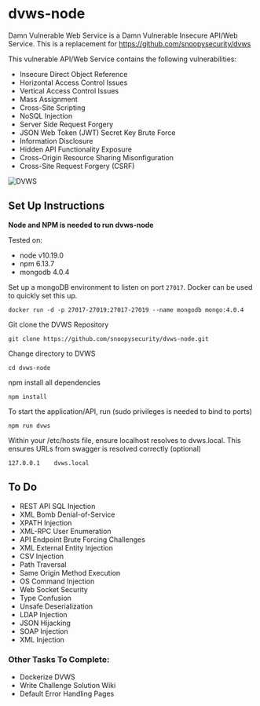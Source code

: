 # dvws-node
Damn Vulnerable Web Service is a Damn Vulnerable Insecure API/Web Service. This is a replacement for https://github.com/snoopysecurity/dvws


This vulnerable API/Web Service contains the following vulnerabilities:

* Insecure Direct Object Reference
* Horizontal Access Control Issues
* Vertical Access Control Issues
* Mass Assignment
* Cross-Site Scripting 
* NoSQL Injection
* Server Side Request Forgery
* JSON Web Token (JWT) Secret Key Brute Force
* Information Disclosure
* Hidden API Functionality Exposure
* Cross-Origin Resource Sharing Misonfiguration
* Cross-Site Request Forgery (CSRF)




![DVWS](https://snoopysecurity.github.io/assets/dvws.png)

## Set Up Instructions

**Node and NPM is needed to run dvws-node**

Tested on:
* node v10.19.0
* npm 6.13.7
* mongodb 4.0.4


Set up a mongoDB environment to listen on port `27017`. Docker can be used to quickly set this up. 

```
docker run -d -p 27017-27019:27017-27019 --name mongodb mongo:4.0.4
```

Git clone the DVWS Repository 

```
git clone https://github.com/snoopysecurity/dvws-node.git
```

Change directory to DVWS

```
cd dvws-node
```

npm install all dependencies

```
npm install  
```

To start the application/API, run (sudo privileges is needed to bind to ports)

```
npm run dvws

```

Within your /etc/hosts file, ensure localhost resolves to dvws.local. This ensures URLs from swagger is resolved correctly (optional)

```
127.0.0.1    dvws.local
```


## To Do
* REST API SQL Injection
* XML Bomb Denial-of-Service
* XPATH Injection
* XML-RPC User Enumeration
* API Endpoint Brute Forcing Challenges
* XML External Entity Injection
* CSV Injection
* Path Traversal 
* Same Origin Method Execution
* OS Command Injection
* Web Socket Security
* Type Confusion
* Unsafe Deserialization  
* LDAP Injection
* JSON Hijacking
* SOAP Injection
* XML Injection

### Other Tasks To Complete:
* Dockerize DVWS
* Write Challenge Solution Wiki
* Default Error Handling Pages
